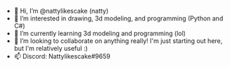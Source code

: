 - 👋 Hi, I’m @nattylikescake (natty)
- 👀 I’m interested in drawing, 3d modeling, and programming (Python and C#)
- 🌱 I’m currently learning 3d modeling and programming (lol)
- 💞️ I’m looking to collaborate on anything really! I'm just starting out here, but I'm relatively useful :)
- 📫 Discord: Nattylikescake#9659

<!---
nattylikescake/nattylikescake is a ✨ special ✨ repository because its `README.md` (this file) appears on your GitHub profile.
You can click the Preview link to take a look at your changes.
--->
